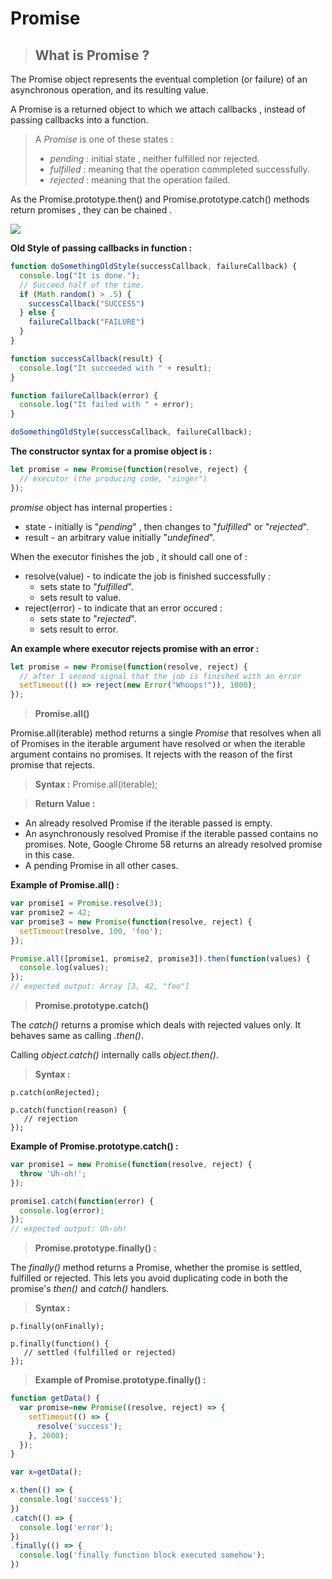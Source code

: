 # Promise

> ## What is Promise ?
The Promise object represents the eventual completion (or failure) of an asynchronous operation, and its resulting value.

A Promise is a returned object to which we attach callbacks , instead of passing callbacks into a function.

> A _Promise_ is one of these states :
> - _pending_ : initial state , neither fulfilled nor rejected.
> - _fulfilled_ : meaning that the operation commpleted successfully.
> - _rejected_ : meaning that the operation failed.

As the Promise.prototype.then() and Promise.prototype.catch() methods return promises , they can be chained .

![](promises.png?raw=true)


**Old Style of passing callbacks in function :**

```javascript
function doSomethingOldStyle(successCallback, failureCallback) {
  console.log("It is done.");
  // Succeed half of the time.
  if (Math.random() > .5) {
    successCallback("SUCCESS")
  } else {
    failureCallback("FAILURE")
  }
}

function successCallback(result) {
  console.log("It succeeded with " + result);
}

function failureCallback(error) {
  console.log("It failed with " + error);
}

doSomethingOldStyle(successCallback, failureCallback);
``` 

**The constructor syntax for a promise object is :** 

```JavaScript
let promise = new Promise(function(resolve, reject) {
  // executor (the producing code, "singer")
});
``` 
_promise_ object has internal properties :

- state - initially is "_pending_" , then changes to "_fulfilled_" or "_rejected_".
- result - an arbitrary value initially "_undefined_".

When the executor finishes the job , it should call one of :
- resolve(value) - to indicate the job is finished successfully :
    - sets state to "_fulfilled_".
    - sets result to value.
- reject(error) - to indicate that an error occured :
    - sets state to "_rejected_".
    - sets result to error.

**An example where executor rejects promise with an error :**

```javascript
let promise = new Promise(function(resolve, reject) {
  // after 1 second signal that the job is finished with an error
  setTimeout(() => reject(new Error("Whoops!")), 1000);
});
```

> **Promise.all()** 

Promise.all(iterable) method returns a single _Promise_ that resolves when all of Promises in the iterable argument have resolved or when the iterable argument contains no promises. It rejects with the reason of the first promise that rejects.

>**Syntax :** 
  >Promise.all(iterable); 

> **Return Value :** 
- An already resolved Promise if the iterable passed is empty.
- An asynchronously resolved Promise if the iterable passed contains no promises. Note, Google Chrome 58 returns an already resolved promise in this case.
- A pending Promise in all other cases. 


**Example of Promise.all() :** 
```javascript 
var promise1 = Promise.resolve(3);
var promise2 = 42;
var promise3 = new Promise(function(resolve, reject) {
  setTimeout(resolve, 100, 'foo');
});

Promise.all([promise1, promise2, promise3]).then(function(values) {
  console.log(values);
});
// expected output: Array [3, 42, "foo"] 
``` 

> **Promise.prototype.catch()** 

The _catch()_ returns a promise which deals with rejected values only. It behaves same as calling _.then()_.

Calling _object.catch()_ internally calls _object.then()_.

> **Syntax :**  
``` 
p.catch(onRejected);

p.catch(function(reason) {
   // rejection
}); 
``` 

**Example of Promise.prototype.catch() :**

```javascript 
var promise1 = new Promise(function(resolve, reject) {
  throw 'Uh-oh!';
});

promise1.catch(function(error) {
  console.log(error);
});
// expected output: Uh-oh! 
``` 

> **Promise.prototype.finally() :** 

The _finally()_ method returns a Promise, whether the promise is settled, fulfilled or rejected. This lets you avoid duplicating code in both the promise's _then()_ and _catch()_ handlers.

> **Syntax :**

``` 
p.finally(onFinally);

p.finally(function() {
   // settled (fulfilled or rejected)
}); 
``` 

> **Example of Promise.prototype.finally() :** 

```javascript 
function getData() {
  var promise=new Promise((resolve, reject) => {
    setTimeout(() => {
      resolve('success');
    }, 2000);
  });
}

var x=getData();

x.then(() => {
  console.log('success');
})
.catch(() => {
  console.log('error');
})
.finally(() => {
  console.log('finally function block executed somehow');
}) 
``` 

